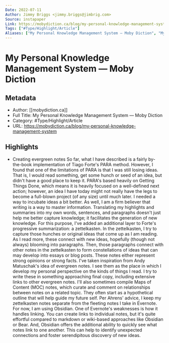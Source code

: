 ```yaml
---
Date: 2022-07-11
Author: Jimmy Briggs <jimmy.briggs@jimbrig.com>
Source: instapaper
Link: https://mobydiction.ca/blog/my-personal-knowledge-management-system
Tags: ["#Type/Highlight/Article"]
Aliases: ["My Personal Knowledge Management System — Moby Diction", "My Personal Knowledge Management System — Moby Diction"]
---
```

# My Personal Knowledge Management System — Moby Diction

## Metadata
- Author: [[mobydiction.ca]]
- Full Title: My Personal Knowledge Management System — Moby Diction
- Category: #Type/Highlight/Article
- URL: https://mobydiction.ca/blog/my-personal-knowledge-management-system

## Highlights
- Creating evergreen notes
  So far, what I have described is a fairly by-the-book implementation of Tiago Forte's PARA method. However, I found that one of the limitations of PARA is that I was still losing ideas. That is, I would read something, get some hunch or seed of an idea, but didn't have a good place to keep it.
  PARA's based heavily on Getting Things Done, which means it is heavily focused on a well-defined next action; however, an idea I have today might not really have the legs to become a full-blown project (of any size) until much later. I needed a way to incubate ideas a bit better. As well, I am a firm believer that writing is a way to master information. Translating my highlights and summaries into my own words, sentences, and paragraphs doesn't just help me better capture knowledge; it facilitates the generation of new knowledge.
  For this purpose, I've added an additional layer to Forte's progressive summarization: a zettelkasten. In the zettelkasten, I try to capture those hunches or original ideas that come up as I am reading. As I read more, these connect with new ideas, hopefully (though not always) blooming into paragraphs. Then, those paragraphs connect with other notes in the zettelkasten to form constellations of ideas that can may develop into essays or blog posts.
  These notes either represent strong opinions or strong facts. I've taken inspiration from Andy Matuschak's idea of evergreen notes. I see them as the place in which I develop my personal perspective on the kinds of things I read. I try to write these in something approaching final copy, including extensive links to other evergreen notes.
  I'll also sometimes compile Maps of Content (MOC) notes, which curate and comment on relationships between notes on a related topic. They often start as a hypothetical outline that will help guide my future self.
  Per Ahrens' advice, I keep my zettelkasten notes separate from the fleeting notes I take in Evernote. For now, I am using Obsidian. One of Evernote's weaknesses is how it handles linking. You can create links to individual notes, but it's quite effortful compared to markdown or wiki-based approaches like Obsidian or Bear. And, Obsidian offers the additional ability to quickly see what notes link to one another. This can help to identify unexpected connections and foster serendipitous discovery of new ideas.
